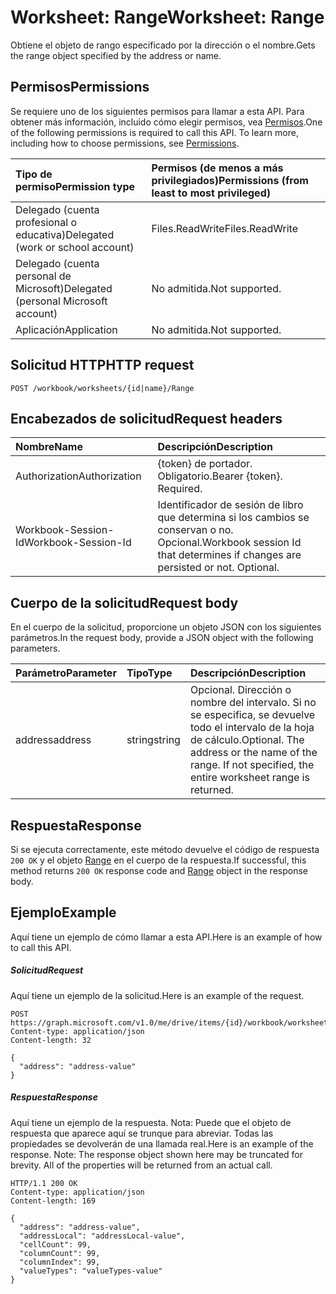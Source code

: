 # <a name="worksheet-range"></a><span data-ttu-id="2fe02-101">Worksheet: Range</span><span class="sxs-lookup"><span data-stu-id="2fe02-101">Worksheet: Range</span></span>

<span data-ttu-id="2fe02-102">Obtiene el objeto de rango especificado por la dirección o el nombre.</span><span class="sxs-lookup"><span data-stu-id="2fe02-102">Gets the range object specified by the address or name.</span></span>
## <a name="permissions"></a><span data-ttu-id="2fe02-103">Permisos</span><span class="sxs-lookup"><span data-stu-id="2fe02-103">Permissions</span></span>
<span data-ttu-id="2fe02-p101">Se requiere uno de los siguientes permisos para llamar a esta API. Para obtener más información, incluido cómo elegir permisos, vea [Permisos](../../../concepts/permissions_reference.md).</span><span class="sxs-lookup"><span data-stu-id="2fe02-p101">One of the following permissions is required to call this API. To learn more, including how to choose permissions, see [Permissions](../../../concepts/permissions_reference.md).</span></span>

|<span data-ttu-id="2fe02-106">Tipo de permiso</span><span class="sxs-lookup"><span data-stu-id="2fe02-106">Permission type</span></span>      | <span data-ttu-id="2fe02-107">Permisos (de menos a más privilegiados)</span><span class="sxs-lookup"><span data-stu-id="2fe02-107">Permissions (from least to most privileged)</span></span>              |
|:--------------------|:---------------------------------------------------------|
|<span data-ttu-id="2fe02-108">Delegado (cuenta profesional o educativa)</span><span class="sxs-lookup"><span data-stu-id="2fe02-108">Delegated (work or school account)</span></span> | <span data-ttu-id="2fe02-109">Files.ReadWrite</span><span class="sxs-lookup"><span data-stu-id="2fe02-109">Files.ReadWrite</span></span>    |
|<span data-ttu-id="2fe02-110">Delegado (cuenta personal de Microsoft)</span><span class="sxs-lookup"><span data-stu-id="2fe02-110">Delegated (personal Microsoft account)</span></span> | <span data-ttu-id="2fe02-111">No admitida.</span><span class="sxs-lookup"><span data-stu-id="2fe02-111">Not supported.</span></span>    |
|<span data-ttu-id="2fe02-112">Aplicación</span><span class="sxs-lookup"><span data-stu-id="2fe02-112">Application</span></span> | <span data-ttu-id="2fe02-113">No admitida.</span><span class="sxs-lookup"><span data-stu-id="2fe02-113">Not supported.</span></span> |

## <a name="http-request"></a><span data-ttu-id="2fe02-114">Solicitud HTTP</span><span class="sxs-lookup"><span data-stu-id="2fe02-114">HTTP request</span></span>
<!-- { "blockType": "ignored" } -->
```http
POST /workbook/worksheets/{id|name}/Range

```
## <a name="request-headers"></a><span data-ttu-id="2fe02-115">Encabezados de solicitud</span><span class="sxs-lookup"><span data-stu-id="2fe02-115">Request headers</span></span>
| <span data-ttu-id="2fe02-116">Nombre</span><span class="sxs-lookup"><span data-stu-id="2fe02-116">Name</span></span>       | <span data-ttu-id="2fe02-117">Descripción</span><span class="sxs-lookup"><span data-stu-id="2fe02-117">Description</span></span>|
|:---------------|:----------|
| <span data-ttu-id="2fe02-118">Authorization</span><span class="sxs-lookup"><span data-stu-id="2fe02-118">Authorization</span></span>  | <span data-ttu-id="2fe02-p102">{token} de portador. Obligatorio.</span><span class="sxs-lookup"><span data-stu-id="2fe02-p102">Bearer {token}. Required.</span></span> |
| <span data-ttu-id="2fe02-121">Workbook-Session-Id</span><span class="sxs-lookup"><span data-stu-id="2fe02-121">Workbook-Session-Id</span></span>  | <span data-ttu-id="2fe02-p103">Identificador de sesión de libro que determina si los cambios se conservan o no. Opcional.</span><span class="sxs-lookup"><span data-stu-id="2fe02-p103">Workbook session Id that determines if changes are persisted or not. Optional.</span></span>|

## <a name="request-body"></a><span data-ttu-id="2fe02-124">Cuerpo de la solicitud</span><span class="sxs-lookup"><span data-stu-id="2fe02-124">Request body</span></span>
<span data-ttu-id="2fe02-125">En el cuerpo de la solicitud, proporcione un objeto JSON con los siguientes parámetros.</span><span class="sxs-lookup"><span data-stu-id="2fe02-125">In the request body, provide a JSON object with the following parameters.</span></span>

| <span data-ttu-id="2fe02-126">Parámetro</span><span class="sxs-lookup"><span data-stu-id="2fe02-126">Parameter</span></span>    | <span data-ttu-id="2fe02-127">Tipo</span><span class="sxs-lookup"><span data-stu-id="2fe02-127">Type</span></span>   |<span data-ttu-id="2fe02-128">Descripción</span><span class="sxs-lookup"><span data-stu-id="2fe02-128">Description</span></span>|
|:---------------|:--------|:----------|
|<span data-ttu-id="2fe02-129">address</span><span class="sxs-lookup"><span data-stu-id="2fe02-129">address</span></span>|<span data-ttu-id="2fe02-130">string</span><span class="sxs-lookup"><span data-stu-id="2fe02-130">string</span></span>|<span data-ttu-id="2fe02-p104">Opcional. Dirección o nombre del intervalo. Si no se especifica, se devuelve todo el intervalo de la hoja de cálculo.</span><span class="sxs-lookup"><span data-stu-id="2fe02-p104">Optional. The address or the name of the range. If not specified, the entire worksheet range is returned.</span></span>|

## <a name="response"></a><span data-ttu-id="2fe02-134">Respuesta</span><span class="sxs-lookup"><span data-stu-id="2fe02-134">Response</span></span>

<span data-ttu-id="2fe02-135">Si se ejecuta correctamente, este método devuelve el código de respuesta `200 OK` y el objeto [Range](../resources/range.md) en el cuerpo de la respuesta.</span><span class="sxs-lookup"><span data-stu-id="2fe02-135">If successful, this method returns `200 OK` response code and [Range](../resources/range.md) object in the response body.</span></span>

## <a name="example"></a><span data-ttu-id="2fe02-136">Ejemplo</span><span class="sxs-lookup"><span data-stu-id="2fe02-136">Example</span></span>
<span data-ttu-id="2fe02-137">Aquí tiene un ejemplo de cómo llamar a esta API.</span><span class="sxs-lookup"><span data-stu-id="2fe02-137">Here is an example of how to call this API.</span></span>
##### <a name="request"></a><span data-ttu-id="2fe02-138">Solicitud</span><span class="sxs-lookup"><span data-stu-id="2fe02-138">Request</span></span>
<span data-ttu-id="2fe02-139">Aquí tiene un ejemplo de la solicitud.</span><span class="sxs-lookup"><span data-stu-id="2fe02-139">Here is an example of the request.</span></span>
<!-- {
  "blockType": "request",
  "name": "worksheet_range"
}-->
```http
POST https://graph.microsoft.com/v1.0/me/drive/items/{id}/workbook/worksheets/{id|name}/Range
Content-type: application/json
Content-length: 32

{
  "address": "address-value"
}
```

##### <a name="response"></a><span data-ttu-id="2fe02-140">Respuesta</span><span class="sxs-lookup"><span data-stu-id="2fe02-140">Response</span></span>
<span data-ttu-id="2fe02-p105">Aquí tiene un ejemplo de la respuesta. Nota: Puede que el objeto de respuesta que aparece aquí se trunque para abreviar. Todas las propiedades se devolverán de una llamada real.</span><span class="sxs-lookup"><span data-stu-id="2fe02-p105">Here is an example of the response. Note: The response object shown here may be truncated for brevity. All of the properties will be returned from an actual call.</span></span>
<!-- {
  "blockType": "response",
  "truncated": true,
  "@odata.type": "microsoft.graph.range"
} -->
```http
HTTP/1.1 200 OK
Content-type: application/json
Content-length: 169

{
  "address": "address-value",
  "addressLocal": "addressLocal-value",
  "cellCount": 99,
  "columnCount": 99,
  "columnIndex": 99,
  "valueTypes": "valueTypes-value"
}
```

<!-- uuid: 8fcb5dbc-d5aa-4681-8e31-b001d5168d79
2015-10-25 14:57:30 UTC -->
<!-- {
  "type": "#page.annotation",
  "description": "Worksheet: Range",
  "keywords": "",
  "section": "documentation",
  "tocPath": ""
}-->
